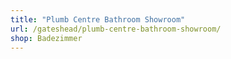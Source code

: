```yaml
---
title: "Plumb Centre Bathroom Showroom"
url: /gateshead/plumb-centre-bathroom-showroom/
shop: Badezimmer
---
```

